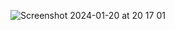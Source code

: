 ![Screenshot 2024-01-20 at 20 17 01](https://github.com/brightgeevarghese/MyCompose/assets/27910029/280d8d0c-0f4a-46a8-b711-e3d9c54c7da3)
